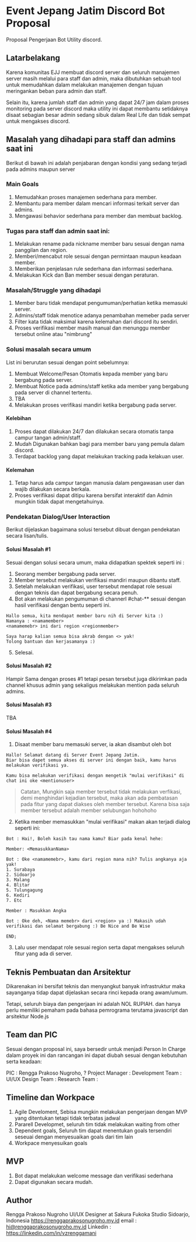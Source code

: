 # Event Jepang Jatim Discord Bot Proposal

Proposal Pengerjaan Bot Utility discord.

## Latarbelakang

Karena komunitas EJJ membuat discord server dan seluruh manajemen server masih melalui para staff dan admin, maka dibutuhkan sebuah tool untuk memudahkan dalam melakukan manajemen dengan tujuan meringankan beban para admin dan staff.

Selain itu, karena jumlah staff dan admin yang dapat 24/7 jam dalam proses monitoring pada server discord maka utility ini dapat membantu setidaknya disaat sebagian besar admin sedang sibuk dalam Real Life dan tidak sempat untuk mengakses discord.

## Masalah yang dihadapi para staff dan admins saat ini

Berikut di bawah ini adalah penjabaran dengan kondisi yang sedang terjadi pada admins maupun server

### Main Goals

1. Memudahkan proses manajemen sederhana para member.
2. Membantu para member dalam mencari informasi terkait server dan admins.
3. Mengawasi behavior sederhana para member dan membuat backlog.

### Tugas para staff dan admin saat ini:

1. Melakukan rename pada nickname member baru sesuai dengan nama panggilan dan region.
2. Memberi/mencabut role sesuai dengan permintaan maupun keadaan member.
3. Memberikan penjelasan rule sederhana dan informasi sederhana.
4. Melakukan Kick dan Ban member sesuai dengan peraturan.

### Masalah/Struggle yang dihadapi

1. Member baru tidak mendapat pengumuman/perhatian ketika memasuki server.
2. Admins/staff tidak menotice adanya penambahan memeber pada server
3. Filter kata tidak maksimal karena kelemahan dari discord itu sendiri.
4. Proses verifikasi member masih manual dan menunggu member tersebut online atau "nimbrung"

### Solusi masalah secara umum

List ini berurutan sesuai dengan point sebelumnya:

1. Membuat Welcome/Pesan Otomatis kepada member yang baru bergabung pada server.
2. Membuat Notice pada admins/staff ketika ada member yang bergabung pada server di channel tertentu.
3. TBA
4. Melakukan proses verifikasi mandiri ketika bergabung pada server.

#### Kelebihan

1. Proses dapat dilakukan 24/7 dan dilakukan secara otomatis tanpa campur tangan admin/staff.
2. Mudah Digunakan bahkan bagi para member baru yang pemula dalam discord.
3. Terdapat backlog yang dapat melakukan tracking pada kelakuan user.

#### Kelemahan

1. Tetap harus ada campur tangan manusia dalam pengawasan user dan wajib dilakukan secara berkala.
2. Proses verifikasi dapat ditipu karena bersifat interaktif dan Admin mungkin tidak dapat mengetahuinya.

### Pendekatan Dialog/User Interaction

Berikut dijelaskan bagaimana solusi tersebut dibuat dengan pendekatan secara lisan/tulis.

#### Solusi Masalah #1

Sesuai dengan solusi secara umum, maka didapatkan spektek seperti ini :

1. Seorang member bergabung pada server.
2. Member tersebut melakukan verifikasi mandiri maupun dibantu staff.
3. Setelah melakukan verifikasi, user tersebut mendapat role sesuai dengan teknis dan dapat bergabung secara penuh.
4. Bot akan melakukan pengumuman di channerl #chat-** sesuai dengan hasil verifikasi dengan bentu seperti ini.

```
Hallo semua, kita mendapat member baru nih di Server kita :)
Namanya : <namamember>
<namamemebr> ini dari region <regionmember>

Saya harap kalian semua bisa akrab dengan <> yak!
Tolong bantuan dan kerjasamanya :)
```

5. Selesai.

#### Solusi Masalah #2

Hampir Sama dengan proses #1 tetapi pesan tersebut juga dikirimkan pada channel khusus admin yang sekaligus melakukan mention pada seluruh admins.

#### Solusi Masalah #3 

TBA

#### Solusi Masalah #4

1. Disaat member baru memasuki server, ia akan disambut oleh bot

```
Hallo! Selamat datang di Server Event Jepang Jatim.
Biar bisa dapet semua akses di server ini dengan baik, kamu harus
melakukan verifikasi ya.

Kamu bisa melakukan verifikasi dengan mengetik "mulai verifikasi" di chat ini oke <mentionuser>
```

> Catatan, Mungkin saja member tersebut tidak melakukan verfikasi, demi menghindari kejadian tersebut, maka akan ada pembatasan pada fitur yang dapat diakses oleh member tersebut. Karena bisa saja member tersebut adalah member selubungan hohohoho

2. Ketika member memasukkan "mulai verifikasi" makan akan terjadi dialog seperti ini:

```
Bot : Hai!, Boleh kasih tau nama kamu? Biar pada kenal hehe:

Member: <MemasukkanNama>

Bot : Oke <namamemebr>, kamu dari region mana nih? Tulis angkanya aja yak!
1. Surabaya
2. Sidoarjo
3. Malang
4. Blitar
5. Tulungagung
6. Kediri
7. Etc

Member : Masukkan Angka

Bot : Oke deh, <Nama memebr> dari <region> ya :) Makasih udah verifikasi dan selamat bergabung :) Be Nice and Be Wise

END;
```

3. Lalu user mendapat role sesuai region serta dapat mengakses seluruh fitur yang ada di server.


## Teknis Pembuatan dan Arsitektur

Dikarenakan ini bersifat teknis dan menyangkut banyak infrastruktur maka sayanganya tidap dapat dijelaskan secara rinci kepada orang awam/umum.

Tetapi, seluruh biaya dan pengerjaan ini adalah NOL RUPIAH. dan hanya perlu memiliki pemaham pada bahasa pemrograma terutama javascript dan arsitektur Node.js

## Team dan PIC

Sesuai dengan proposal ini, saya bersedir untuk menjadi Person In Charge dalam proyek ini dan rancangan ini dapat diubah sesuai dengan kebutuhan serta keadaan:

PIC                 : Rengga Prakoso Nugroho, ?
Project Manager     :
Development Team    :
UI/UX Design Team   :
Research Team       :

## Timeline dan Workpace 

1. Agile Develoment, Sebisa mungkin melakukan pengerjaan dengan MVP yang ditentukan tetapi tidak terbatas jadwal
2. Pararell Developmet, seluruh tim tidak melakukan waiting from other
3. Dependent goals, Seluruh tim dapat menentukan goals tersendiri seseuai dengan menyesuaikan goals dari tim lain
4. Workpace menyesuikan goals

## MVP
1. Bot dapat melakukan welcome message dan verifikasi sederhana
2. Dapat digunakan secara mudah.


## Author

Rengga Prakoso Nugroho
UI/UX Designer at Sakura Fukoka Studio
Sidoarjo, Indonesia
https://renggaprakosonugroho.my.id
email : hi@renggaprakosonugroho.my.id
Linkedin : https://linkedin.com/in/vzrenggamani
